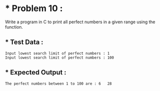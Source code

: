 # * Problem 10 :

Write a program in C to print all perfect numbers in a given range using the function.

## * Test Data :

    Input lowest search limit of perfect numbers : 1
    Input lowest search limit of perfect numbers : 100

## * Expected Output :

    The perfect numbers between 1 to 100 are : 6   28  